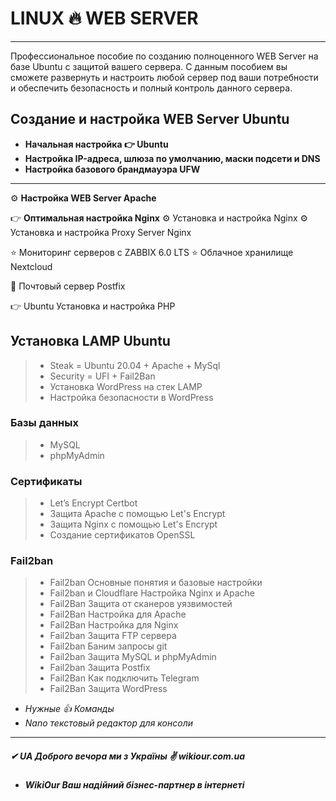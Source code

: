 
# LINUX 🔥 WEB SERVER
---
Профессиональное пособие по созданию полноценного WEB Server на базе Ubuntu с защитой вашего сервера. С данным пособием вы сможете развернуть и настроить любой сервер под ваши потребности и обеспечить безопасность и полный контроль данного сервера.
## Создание и настройка WEB Server Ubuntu

 * **Начальная настройка 👉 Ubuntu**
 * **Настройка IP-адреса, шлюза по умолчанию, маски подсети и DNS**
 * **Настройка базового брандмауэра UFW**
---
 ⚙️ **Настройка WEB Server Apache**

  👉 **Оптимальная настройка Nginx**
   ⚙️ Установка и настройка Nginx
   ⚙️ Установка и настройка Proxy Server Nginx


  ⭐ Мониторинг серверов с ZABBIX 6.0 LTS
  ⭐ Облачное хранилище Nextcloud

  📧 Почтовый сервер Postfix

👉 Ubuntu Установка и настройка PHP 

  ## Установка LAMP Ubuntu
  > * Steak = Ubuntu 20.04 + Apache + MySql
  > * Security = UFI + Fail2Ban
  > * Установка WordPress на стек LAMP
  > * Настройка безопасности в WordPress

 ### Базы данных
 > * MySQL
 > * phpMyAdmin

### Сертификаты
  > * Let’s Encrypt  Certbot
  > * Защита Apache с помощью Let's Encrypt
  > * Защита Nginx с помощью Let's Encrypt
  > * Создание сертификатов OpenSSL

### Fail2ban
  > * Fail2ban Основные понятия и базовые настройки
  > * Fail2ban и Cloudflare Настройка Nginx и Apache
  > * Fail2Ban Защита от сканеров уязвимостей
  > * Fail2Ban Настройка для Apache
  > * Fail2Ban Настройка для Nginx
  > * Fail2ban Защита FTP сервера 
  > * Fail2ban Баним запросы git
  >* Fail2ban Защита MySQL и phpMyAdmin
  > * Fail2ban Защита Postfix
  > * Fail2Ban Как подключить Telegram
  > * Fail2Ban Защита WordPress

  * *Нужные 👍 Команды*
  * *Nano текстовый редактор для консоли*

----
##### ✔ UA Доброго вечора ми з Україны ✌ wikiour.com.ua

* ***WikiOur Ваш надійний бізнес-партнер в інтернеті***
